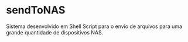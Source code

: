# sendToNAS
Sistema desenvolvido em Shell Script para o envio de arquivos para uma grande quantidade de dispositivos NAS.

